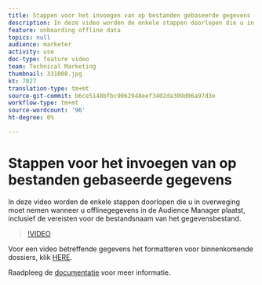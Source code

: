 ```yaml
---
title: Stappen voor het invoegen van op bestanden gebaseerde gegevens
description: In deze video worden de enkele stappen doorlopen die u in overweging moet nemen wanneer u offlinegegevens in de Audience Manager plaatst, inclusief de vereisten voor de bestandsnaam van het gegevensbestand.
feature: onboarding offline data
topics: null
audience: marketer
activity: use
doc-type: feature video
team: Technical Marketing
thumbnail: 331008.jpg
kt: 7027
translation-type: tm+mt
source-git-commit: b6ce5148bfbc9062948eef3402da309d06a97d3e
workflow-type: tm+mt
source-wordcount: '96'
ht-degree: 0%

---
```



# Stappen voor het invoegen van op bestanden gebaseerde gegevens

In deze video worden de enkele stappen doorlopen die u in overweging moet nemen wanneer u offlinegegevens in de Audience Manager plaatst, inclusief de vereisten voor de bestandsnaam van het gegevensbestand.

>[!VIDEO](https://video.tv.adobe.com/v/331008/?quality=12&learn=on)

Voor een video betreffende gegevens het formatteren voor binnenkomende dossiers, klik [HERE](formatting-and-ingesting-file-based-data.md).

Raadpleeg de [documentatie](https://experienceleague.adobe.com/docs/audience-manager/user-guide/implementation-integration-guides/sending-audience-data/batch-data-transfer-process/inbound-s3-filenames.html) voor meer informatie.